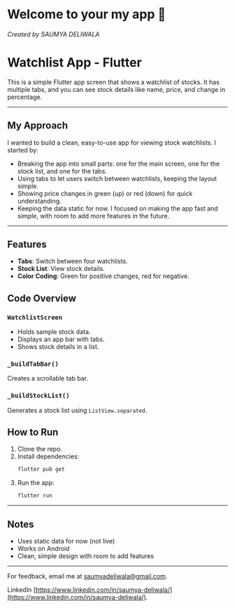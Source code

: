 # Welcome to your my app 👋
###### Created by SAUMYA DELIWALA


# Watchlist App - Flutter
This is a simple Flutter app screen that shows a watchlist of stocks. It has multiple tabs, and you can see stock details like name, price, and change in percentage.

---
## My Approach
I wanted to build a clean, easy-to-use app for viewing stock watchlists. I started by:
- Breaking the app into small parts: one for the main screen, one for the stock list, and one for the tabs.
- Using tabs to let users switch between watchlists, keeping the layout simple.
- Showing price changes in green (up) or red (down) for quick understanding.
- Keeping the data static for now. I focused on making the app fast and simple, with room to add more features in the future.
---

## Features
- **Tabs**: Switch between four watchlists.
- **Stock List**: View stock details.
- **Color Coding**: Green for positive changes, red for negative.

## Code Overview
### `WatchlistScreen`
- Holds sample stock data.
- Displays an app bar with tabs.
- Shows stock details in a list.

### `_buildTabBar()`
Creates a scrollable tab bar.

### `_buildStockList()`
Generates a stock list using `ListView.separated`.

## How to Run
1. Clone the repo.
2. Install dependencies:
   ```sh
   flutter pub get
   ```
3. Run the app:
   ```sh
   flutter run
   ```

---
## Notes
* Uses static data for now (not live)
* Works on Android 
* Clean, simple design with room to add features
---
For feedback, email me at [saumyadeliwala@gmail.com](mailto:saumyadeliwala@gmail.com).

LinkedIn [https://www.linkedin.com/in/saumya-deliwala/](https://www.linkedin.com/in/saumya-deliwala/).



